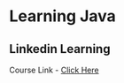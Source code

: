 # Learning Java
## Linkedin Learning
Course Link - [Click Here](https://www.linkedin.com/learning/learning-java-4)
